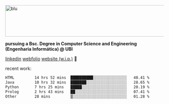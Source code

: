 
<img width="1415" height="100" alt="blu" src="https://github.com/rdsilva01/rdsilva01/assets/101207588/deb060e5-d035-4f09-b511-e3f50605b207">

**pursuing a Bsc. Degree in Computer Science and Engineering (Engenharia Informática) @ UBI** 

[linkedin](https://www.linkedin.com/in/rodrigo-silva-455b291bb/)
[webfolio](https://rdsilva01.github.io/portfolio-resume)
[website (w.i.p.)](https://rdsilva01.github.io/) 🏁

<!-- ![](https://komarev.com/ghpvc/?username=rdsilva01) -->

recent work:
<!--START_SECTION:waka-->

```txt
HTML         14 hrs 52 mins  ██████████░░░░░░░░░░░░░░░   40.41 %
Java         10 hrs 32 mins  ███████░░░░░░░░░░░░░░░░░░   28.65 %
Python       7 hrs 25 mins   █████░░░░░░░░░░░░░░░░░░░░   20.19 %
Prolog       2 hrs 43 mins   ██░░░░░░░░░░░░░░░░░░░░░░░   07.41 %
Other        28 mins         ▒░░░░░░░░░░░░░░░░░░░░░░░░   01.28 %
```

<!--END_SECTION:waka-->

